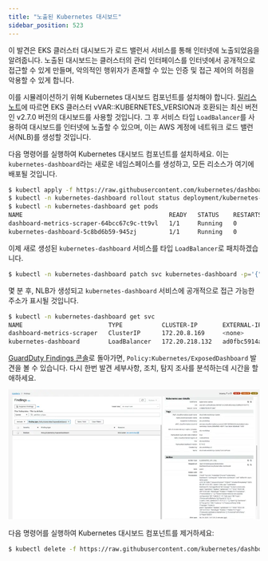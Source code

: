 ```yaml
---
title: "노출된 Kubernetes 대시보드"
sidebar_position: 523
---
```


이 발견은 EKS 클러스터 대시보드가 로드 밸런서 서비스를 통해 인터넷에 노출되었음을 알려줍니다. 노출된 대시보드는 클러스터의 관리 인터페이스를 인터넷에서 공개적으로 접근할 수 있게 만들며, 악의적인 행위자가 존재할 수 있는 인증 및 접근 제어의 허점을 악용할 수 있게 합니다.

이를 시뮬레이션하기 위해 Kubernetes 대시보드 컴포넌트를 설치해야 합니다. [릴리스 노트](https://github.com/kubernetes/dashboard/releases/tag/v2.7.0)에 따르면 EKS 클러스터 vVAR::KUBERNETES_VERSION과 호환되는 최신 버전인 v2.7.0 버전의 대시보드를 사용할 것입니다.
그 후 서비스 타입 `LoadBalancer`를 사용하여 대시보드를 인터넷에 노출할 수 있으며, 이는 AWS 계정에 네트워크 로드 밸런서(NLB)를 생성할 것입니다.

다음 명령어를 실행하여 Kubernetes 대시보드 컴포넌트를 설치하세요. 이는 `kubernetes-dashboard`라는 새로운 네임스페이스를 생성하고, 모든 리소스가 여기에 배포될 것입니다.

```bash
$ kubectl apply -f https://raw.githubusercontent.com/kubernetes/dashboard/v2.7.0/aio/deploy/recommended.yaml
$ kubectl -n kubernetes-dashboard rollout status deployment/kubernetes-dashboard
$ kubectl -n kubernetes-dashboard get pods
NAME                                         READY   STATUS    RESTARTS   AGE
dashboard-metrics-scraper-64bcc67c9c-tt9vl   1/1     Running   0          66s
kubernetes-dashboard-5c8bd6b59-945zj         1/1     Running   0          66s
```

이제 새로 생성된 `kubernetes-dashboard` 서비스를 타입 `LoadBalancer`로 패치하겠습니다.

```bash
$ kubectl -n kubernetes-dashboard patch svc kubernetes-dashboard -p='{"spec": {"type": "LoadBalancer"}}'
```

몇 분 후, NLB가 생성되고 `kubernetes-dashboard` 서비스에 공개적으로 접근 가능한 주소가 표시될 것입니다.

```bash
$ kubectl -n kubernetes-dashboard get svc
NAME                        TYPE           CLUSTER-IP       EXTERNAL-IP                                                               PORT(S)         AGE
dashboard-metrics-scraper   ClusterIP      172.20.8.169     <none>                                                                    8000/TCP        3m
kubernetes-dashboard        LoadBalancer   172.20.218.132   ad0fbc5914a2c4d1baa8dcc32101196b-2094501166.us-west-2.elb.amazonaws.com   443:32762/TCP   3m1s
```

[GuardDuty Findings 콘솔](https://console.aws.amazon.com/guardduty/home#/findings)로 돌아가면, `Policy:Kubernetes/ExposedDashboard` 발견을 볼 수 있습니다. 다시 한번 발견 세부사항, 조치, 탐지 조사를 분석하는데 시간을 할애하세요.

![노출된 대시보드 발견](assets/exposed-dashboard.webp)

다음 명령어를 실행하여 Kubernetes 대시보드 컴포넌트를 제거하세요:

```bash
$ kubectl delete -f https://raw.githubusercontent.com/kubernetes/dashboard/v2.7.0/aio/deploy/recommended.yaml
```